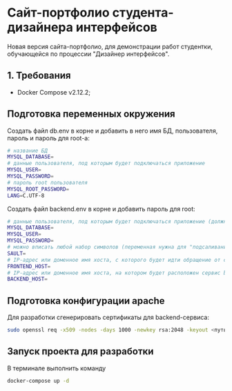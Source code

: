 # Сайт-портфолио студента-дизайнера интерфейсов
Новая версия сайта-портфолио, для демонстрации работ студентки, обучающейся по процессии "Дизайнер интерфейсов".

## 1. Требования
- Docker Compose v2.12.2;

## Подготовка переменных окружения
Создать файл db.env в корне и добавить в него имя БД, пользователя, пароль и пароль для root-a:
```sh
# название БД
MYSQL_DATABASE=
# данные пользователя, под которым будет подключаться приложение
MYSQL_USER=
MYSQL_PASSWORD=
# пароль root пользователя
MYSQL_ROOT_PASSWORD=
LANG=C.UTF-8
```

Создать файл backend.env в корне и добавить пароль для root:
```sh
# данные пользователя, под которым будет подключаться приложение (должны совпадать с аналогичнми переменными из файла db.env)
MYSQL_DATABASE=
MYSQL_USER=
MYSQL_PASSWORD=
# можно вписать любой набор символов (переменная нужна для "подсаливания" хэша пароля пользователя)
SAULT=
# IP-адрес или доменное имя хоста, с которого будет идти обращение от сервиса frontend
FRONTEND_HOST=
# IP-адрес или доменное имя хоста, на котором будет расположен сервис backend
BACKEND_HOST=
```

## Подготовка конфигурации apache
Для разработки сгенерировать сертификаты для backend-сервиса:
```sh
sudo openssl req -x509 -nodes -days 1000 -newkey rsa:2048 -keyout <путь к папке с проектом>/backend/srv.key -out <путь к папке с проектом>/backend/srv.crt
```

## Запуск проекта для разработки
В терминале выполнить команду
```sh
docker-compose up -d
```